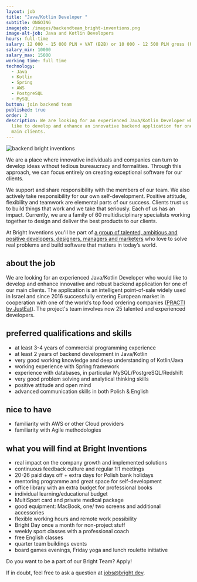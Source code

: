 ```yaml
---
layout: job
title: "Java/Kotlin Developer "
subtitle: ONGOING
imagejob: /images/backendteam_bright-inventions.png
image-alt-job: Java and Kotlin Developers
hours: full-time
salary: 12 000 - 15 000 PLN + VAT (B2B) or 10 000 - 12 500 PLN gross (UoP)
salary_min: 10000
salary_max: 15000
working time: full time
technology:
  - Java
  - Kotlin
  - Spring
  - AWS
  - PostgreSQL
  - MySQL
button: join backend team
published: true
order: 2
description: We are looking for an experienced Java/Kotlin Developer who would
  like to develop and enhance an innovative backend application for one of our
  main clients.
---
```

![backend bright inventions](/images/backendteam_bright-inventions.png)

We are a place where innovative individuals and companies can turn to develop ideas without tedious bureaucracy and formalities. Through this approach, we can focus entirely on creating exceptional software for our clients.

We support and share responsibility with the members of our team. We also actively take responsibility for our own self-development. Positive attitude, flexibility and teamwork are elemental parts of our success. Clients trust us to build things that work and we take that seriously. Each of us has an impact. Currently, we are a family of 60 multidisciplinary specialists working together to design and deliver the best products to our clients. 

At Bright Inventions you'll be part of [a group of talented, ambitious and positive developers, designers, managers and marketers](https://brightinventions.pl/about-us/team/) who love to solve real problems and build software that matters in today’s world. 

## about the job

We are looking for an experienced Java/Kotlin Developer who would like to develop and enhance innovative and robust backend application for one of our main clients. The application is an intelligent point-of-sale widely used in Israel and since 2016 successfully entering European market in cooperation with one of the world’s top food ordering companies ([PRACTI by JustEat](https://www.practi.co.uk/)). The project's team involves now 25 talented and experienced developers.

## preferred qualifications and skills

* at least 3-4 years of commercial programming experience 
* at least 2 years of backend development in Java/Kotlin
* very good working knowledge and deep understanding of Kotlin/Java
* working experience with Spring framework
* experience with databases, in particular MySQL/PostgreSQL/Redshift
* very good problem solving and analytical thinking skills
* positive attitude and open mind 
* advanced communication skills in both Polish & English 

## nice to have

* familiarity with AWS or other Cloud providers
* familiarity with Agile methodologies 

## what you will find at Bright Inventions

* real impact on the company growth and implemented solutions
* continuous feedback culture and regular 1:1 meetings 
* 20-26 paid days off + extra days for Polish bank holidays 
* mentoring programme and great space for self-development 
* office library with an extra budget for professional books
* individual learning/educational budget 
* MultiSport card and private medical package 
* good equipment: MacBook, one/ two screens and additional accessories
* flexible working hours and remote work possibility 
* Bright Day once a month for non-project stuff
* weekly sport classes with a professional coach 
* free English classes 
* quarter team buildings events
* board games evenings, Friday yoga and lunch roulette initiative 

Do you want to be a part of our Bright Team? Apply! 

If in doubt, feel free to ask a question at jobs@bright.dev.